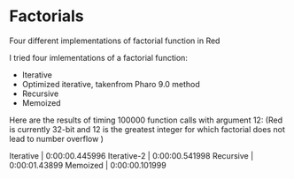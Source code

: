 # Factorials
Four different implementations of factorial function in Red

I tried four imlementations of a factorial function:
- Iterative
- Optimized iterative, takenfrom Pharo 9.0 method
- Recursive
- Memoized

Here are the results of timing 100000 function calls with argument 12: 
(Red is currently 32-bit and 12 is the greatest integer for which factorial does not lead to number overflow )

Iterative   | 0:00:00.445996
Iterative-2 | 0:00:00.541998
Recursive   | 0:00:01.43899
Memoized    | 0:00:00.101999
